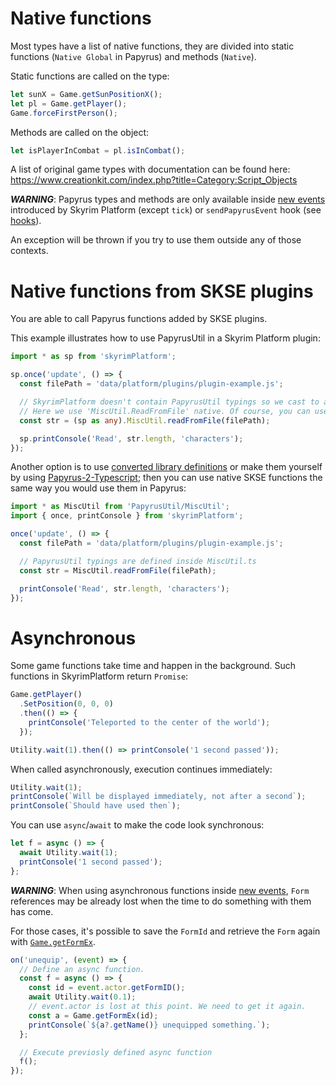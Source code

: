 # Native functions

Most types have a list of native functions, they are divided into static functions (`Native Global` in Papyrus) and methods (`Native`).

Static functions are called on the type:

```typescript
let sunX = Game.getSunPositionX();
let pl = Game.getPlayer();
Game.forceFirstPerson();
```

Methods are called on the object:

```typescript
let isPlayerInCombat = pl.isInCombat();
```

A list of original game types with documentation can be found here: https://www.creationkit.com/index.php?title=Category:Script_Objects

**_WARNING_**: Papyrus types and methods are only available inside [new events][NewEvents] introduced by Skyrim Platform (except `tick`) or `sendPapyrusEvent` hook (see [hooks][Hooks]).

An exception will be thrown if you try to use them outside any of those contexts.

# Native functions from SKSE plugins

You are able to call Papyrus functions added by SKSE plugins.

This example illustrates how to use PapyrusUtil in a Skyrim Platform plugin:

```typescript
import * as sp from 'skyrimPlatform';

sp.once('update', () => {
  const filePath = 'data/platform/plugins/plugin-example.js';

  // SkyrimPlatform doesn't contain PapyrusUtil typings so we cast to any to be able to call all functions.
  // Here we use 'MiscUtil.ReadFromFile' native. Of course, you can use any other function.
  const str = (sp as any).MiscUtil.readFromFile(filePath);

  sp.printConsole('Read', str.length, 'characters');
});
```

<!-- TODO: Delete when this functionality is done at engine level -->

Another option is to use [converted library definitions][TsDefs] or make them yourself by using [Papyrus-2-Typescript][Papyrus2Ts]; then you can use native SKSE functions the same way you would use them in Papyrus:

```typescript
import * as MiscUtil from 'PapyrusUtil/MiscUtil';
import { once, printConsole } from 'skyrimPlatform';

once('update', () => {
  const filePath = 'data/platform/plugins/plugin-example.js';

  // PapyrusUtil typings are defined inside MiscUtil.ts
  const str = MiscUtil.readFromFile(filePath);

  printConsole('Read', str.length, 'characters');
});
```

# Asynchronous

Some game functions take time and happen in the background. Such functions in SkyrimPlatform return `Promise`:

```typescript
Game.getPlayer()
  .SetPosition(0, 0, 0)
  .then(() => {
    printConsole('Teleported to the center of the world');
  });
```

```typescript
Utility.wait(1).then(() => printConsole('1 second passed'));
```

When called asynchronously, execution continues immediately:

```typescript
Utility.wait(1);
printConsole(`Will be displayed immediately, not after a second`);
printConsole(`Should have used then`);
```

You can use `async`/`await` to make the code look synchronous:

```typescript
let f = async () => {
  await Utility.wait(1);
  printConsole('1 second passed');
};
```

**_WARNING_**: When using asynchronous functions inside [new events][NewEvents], `Form` references may be already lost when the time to do something with them has come.

For those cases, it's possible to save the `FormId` and retrieve the `Form` again with [`Game.getFormEx`][GetFormEx].

```typescript
on('unequip', (event) => {
  // Define an async function.
  const f = async () => {
    const id = event.actor.getFormID();
    await Utility.wait(0.1);
    // event.actor is lost at this point. We need to get it again.
    const a = Game.getFormEx(id);
    printConsole(`${a?.getName()} unequipped something.`);
  };

  // Execute previosly defined async function
  f();
});
```

[GetFormEx]: papyrus.md#form
[Hooks]: events.md
[NewEvents]: new_events.md
[Papyrus2Ts]: https://www.nexusmods.com/skyrimspecialedition/mods/56916
[TsDefs]: https://github.com/CarlosLeyvaAyala/Papyrus-2-Typescript/tree/main/conversions
